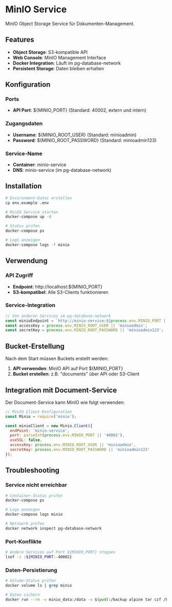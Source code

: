 # MinIO Service

MinIO Object Storage Service für Dokumenten-Management.

## Features

- **Object Storage**: S3-kompatible API
- **Web Console**: MinIO Management Interface
- **Docker Integration**: Läuft im pg-database-network
- **Persistent Storage**: Daten bleiben erhalten

## Konfiguration

### Ports
- **API Port**: ${MINIO_PORT} (Standard: 40002, extern und intern)

### Zugangsdaten
- **Username**: ${MINIO_ROOT_USER} (Standard: minioadmin)
- **Password**: ${MINIO_ROOT_PASSWORD} (Standard: minioadmin123)

### Service-Name
- **Container**: minio-service
- **DNS**: minio-service (im pg-database-network)

## Installation

```bash
# Environment-Datei erstellen
cp env.example .env

# MinIO Service starten
docker-compose up -d

# Status prüfen
docker-compose ps

# Logs anzeigen
docker-compose logs -f minio
```

## Verwendung

### API Zugriff
- **Endpoint**: http://localhost:${MINIO_PORT}
- **S3-kompatibel**: Alle S3-Clients funktionieren

### Service-Integration
```javascript
// Von anderen Services im pg-database-network
const minioEndpoint = `http://minio-service:${process.env.MINIO_PORT || '40002'}`;
const accessKey = process.env.MINIO_ROOT_USER || 'minioadmin';
const secretKey = process.env.MINIO_ROOT_PASSWORD || 'minioadmin123';
```

## Bucket-Erstellung

Nach dem Start müssen Buckets erstellt werden:

1. **API verwenden**: MinIO API auf Port ${MINIO_PORT}
2. **Bucket erstellen**: z.B. "documents" über API oder S3-Client

## Integration mit Document-Service

Der Document-Service kann MinIO wie folgt verwenden:

```javascript
// MinIO Client Konfiguration
const Minio = require('minio');

const minioClient = new Minio.Client({
  endPoint: 'minio-service',
  port: parseInt(process.env.MINIO_PORT || '40002'),
  useSSL: false,
  accessKey: process.env.MINIO_ROOT_USER || 'minioadmin',
  secretKey: process.env.MINIO_ROOT_PASSWORD || 'minioadmin123'
});
```

## Troubleshooting

### Service nicht erreichbar
```bash
# Container-Status prüfen
docker-compose ps

# Logs anzeigen
docker-compose logs minio

# Netzwerk prüfen
docker network inspect pg-database-network
```

### Port-Konflikte
```bash
# Andere Services auf Port ${MINIO_PORT} stoppen
lsof -i :${MINIO_PORT:-40002}
```

### Daten-Persistierung
```bash
# Volume-Status prüfen
docker volume ls | grep minio

# Daten sichern
docker run --rm -v minio_data:/data -v $(pwd):/backup alpine tar czf /backup/minio-backup.tar.gz -C /data .
```
